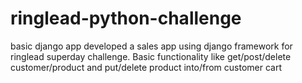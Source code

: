 # ringlead-python-challenge
basic django app
developed a sales app using django framework for ringlead superday challenge.
Basic functionality like get/post/delete customer/product and put/delete product into/from customer cart
